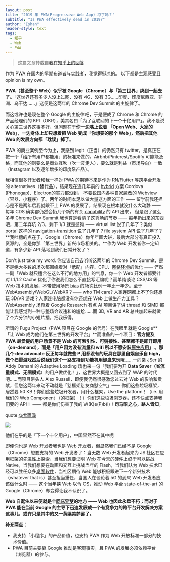 ```yaml
---
layout: post
title: "2019 年 PWA(Progressive Web App) 凉了吗？"
subtitle: "Is PWA effectively dead in 2019?"
author: "Ishan"
header-style: text
tags:
  - 知乎
  - Web
  - PWA
---
```


> 这篇文章转载自[我在知乎上的回答](https://www.zhihu.com/question/352577624/answer/901867825)

作为 PWA 在国内的早期[布道者](https://zhuanlan.zhihu.com/p/25167289)与[实践者](https://zhuanlan.zhihu.com/p/27853228)，我觉得挺凉的。
以下都是主观感受且 opinion is my own。

**PWA（甚至整个 Web）似乎被 Google（Chrome）与「第三世界」绑到一起去了。**「这世界还有多少人没上过网、没有 4G、没有 3G……印度、印度尼西亚、非洲、乌干达……」这便是这两年的 Chrome Dev Summit 的主旋律了。

而这或许也是现在整个 Google 的主旋律吧，于是便成了 Chrome 和 Chrome 的产品经理们的 KPI（OKR），美其名曰「为了互联网的下一个十亿用户」。我不是说关心第三世界这事不好，但问题在于**你一边嘴上说着 「Open Web、大家的 Web」**，**一边身体上却只想着把 Web 变成「你想要的那个 Web」，然后把其他 Web 的发展方向都「耽误」掉了**。

PWA 的商业案例至今为止，我感到 legit（正当）的仍然只有 twitter，是真正在按一个「给所有用户都能用」的标准来做的。Airbnb/Pinterest/Spotify 可能能及格，而其他的则要么是商业互吹（吹一波走人），要么就是利益（市场导向）一致（Instagram 以及逐年增多的印度系产品）。

我相信很多开发者和我一样对 PWA 的期待本来是作为 RN/Flutter 等跨平台开发的 alternatives（替代品），结果现在连几年前的 [hybrid](https://www.zhihu.com/search?q=hybrid&search_source=Entity&hybrid_search_source=Entity&hybrid_search_extra=%7B%22sourceType%22%3A%22answer%22%2C%22sourceId%22%3A901867825%7D) 方案 Cordova (Phonegap)、Electron的实力都没到， 不要说国内各种自家魔改的 Webview（容器、小程序）了。两年的时间本足以做大量这方面的工作 —— 留学前我还担心是不是两年后我就跟不上 PWA 的发展了，结果现在根本就没什么大动静 —— 每年 CDS 确实都仍然会扔几个新的有关 [capability](https://www.zhihu.com/search?q=capability&search_source=Entity&hybrid_search_source=Entity&hybrid_search_extra=%7B%22sourceType%22%3A%22answer%22%2C%22sourceId%22%3A901867825%7D) 的 API 出来， 但是跟了这么多年 Chrome Dev Summit 我也算是看清了这秀场的节奏 —— 每年扔出来的东西吧，第二年弃坑 2/3，剩下 1/3 就是遛狗 —— virtual list 说了几年了？类似 portal 这样的 [navigation-transition](https://www.zhihu.com/search?q=navigation-transition&search_source=Entity&hybrid_search_source=Entity&hybrid_search_extra=%7B%22sourceType%22%3A%22answer%22%2C%22sourceId%22%3A901867825%7D) 说了几年了？file system API 说了几年了？**我吐槽的点在于，Google（Chrome）你年年画大饼，最后大部分有真正投入资源的，全是你那「第三世界」新兴市场相关的。**作为 Web 开发者你一定知道，有多少新 API 落地到我们日常开发了？

Don't just take my word. 你应该自己去听听这两年的 Chrome Dev Summit，是不是绝大多数的场次都围绕着对「低配」内存、CPU、[网络环境](https://www.zhihu.com/search?q=%E7%BD%91%E7%BB%9C%E7%8E%AF%E5%A2%83&search_source=Entity&hybrid_search_source=Entity&hybrid_search_extra=%7B%22sourceType%22%3A%22answer%22%2C%22sourceId%22%3A901867825%7D)的优化 —— 俨然一副「Web 就只适合在这么不行的地方用」的气息，你一个 Web 开发者都要针对 L1/L2 Cache 优化了你说我们怎么不直接写汇编呢？而单纯谈论 CSS/JS 等 Web 技术的发展，不带使用场景 [bias](https://www.zhihu.com/search?q=bias&search_source=Entity&hybrid_search_source=Entity&hybrid_search_extra=%7B%22sourceType%22%3A%22answer%22%2C%22sourceId%22%3A901867825%7D) 的场次比例一年比一年少。至于 WebAssembly/WebGL/WebXR？—— who TM care? 人家连网都上不了你还想玩 3D/VR 游戏？人家连电脑都没有你还想在 Web 上做生产力工具？WebAssembly 场靠着 Google Research 有点 AI 项目讲了讲 thread 和 SIMD 都能让我感觉到一种与整场会议违和的尴尬……而 3D, VR and AR 总共加起来就做了个六分钟的小短片播，把我乐得。

所谓的 Fugu Project（PWA 项目在 Google 的代号）在我眼里就是 Google**「让 Web 成为他们在第三世界的开发平台」**而准备的一个项目：**官方提及 PWA 最爱提的用户场景不是 Web 的可索引性、可链接性、甚至都不是即开即用（on-demand），而是「用户因为没有流量和 wifi 所以不愿安装[原生应用](https://www.zhihu.com/search?q=%E5%8E%9F%E7%94%9F%E5%BA%94%E7%94%A8&search_source=Entity&hybrid_search_source=Entity&hybrid_search_extra=%7B%22sourceType%22%3A%22answer%22%2C%22sourceId%22%3A901867825%7D)」 。**那几个 dev advocate 反正每年就做些 P 用都没有的玩具在那里自娱自乐自 high，做个扫雷游戏然后说我们这个一路支持到**功能机用键盘来玩**哦……一向亲 JSer 的 Addy Osmani 的 Adaptive Loading 场也来一句「我们要为开 **Data Saver（省流量模式、无图模式**）的用户做优化！」，这世界大概是又回去到了 WAP 的时代吧……而项目带头人 Alex Russell，即便我仍然很感激您过去对 Web 的影响和贡献，但您这两年来动不动就是「怼框架怼友商怼空气」—— 你们这些垃圾框架，居然要 50 KB！你们这些垃圾开发者，用什么框架，Use the platform！（i.e. 用我们的 Web Component （的框架）！）你们这些垃圾浏览器，还不快点支持我们要的 API！ —— 都是你们伤害了我的 W(K)e(P)b(I)！**司马昭之心，路人皆知**。

quote [@尤雨溪](//www.zhihu.com/people/cfdec6226ece879d2571fbc274372e9f)

![](https://pic4.zhimg.com/80/v2-82770d1b0366904c2254908d097e0a60_720w.jpg?source=1940ef5c)

他们在乎的是「下一个十亿用户」，中国显然不在其中呢


即便你也是 Web 开发者我也是 Web 开发者，但显然我们已经不是 Google（Chrome）想要支持的 Web 开发者了：当无数 Web 开发者起来为 JS 社区在应用框架的先进性上探索，当我们想要证明 Web 在今天的硬件上终于可以挑战 Native，当我们想要在动画和交互上挑战当年的 Flash，当我们认为 Web 技术已经可以胜任众多[桌面软件](https://www.zhihu.com/search?q=%E6%A1%8C%E9%9D%A2%E8%BD%AF%E4%BB%B6&search_source=Entity&hybrid_search_source=Entity&hybrid_search_extra=%7B%22sourceType%22%3A%22answer%22%2C%22sourceId%22%3A901867825%7D)，当社区期待 Web 能够积极跟进下一个新兴技术（whatever that is）甚至担当重任，当国人在谈论着 5G 的到来 Web 开发者应该做什么时 —— 这个当年挟 Web 以令 OS，推动 Web 平台 state-of-the-art 的 Google（Chrome）却变得让我不认识了。


**Web 自诞生以来便就是个[同床异梦](https://www.zhihu.com/search?q=%E5%90%8C%E5%BA%8A%E5%BC%82%E6%A2%A6&search_source=Entity&hybrid_search_source=Entity&hybrid_search_extra=%7B%22sourceType%22%3A%22answer%22%2C%22sourceId%22%3A901867825%7D)的地方 —— Web 也因此永垂不朽；而对于 PWA 能在当前 Google 的主导下迅速发展成一个有竞争力的跨平台开发解决方案这事儿，或许只是其中的又一黄粱美梦罢了。**



**补充两点：**

*   我支持「小程序」的产品价值，也支持 PWA 作为 Web 开放标准一部分的技术价值。
*   PWA 目前主要靠 Google 推动是客观事实，且 PWA 的发展必须依赖平台（浏览器）的参与。
